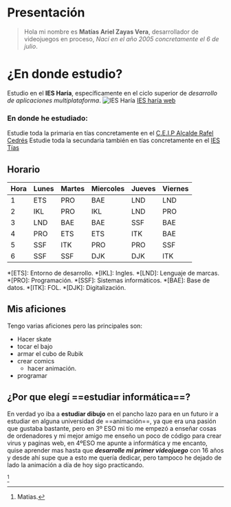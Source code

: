 # Presentación

>Hola mi nombre es **Matías Ariel Zayas Vera**, desarrollador de videojuegos en proceso, _Nací en el año 2005 concretamente el 6 de julio_.


# ¿En donde estudio?
Estudio en el **IES Haría**, específicamente en el ciclo superior de _desarrollo de aplicaciones multiplataforma_.
![IES Haría](https://iesharia.wordpress.com/wp-content/uploads/2023/02/pfrqng22cxiwzgxf0qrbwyoilkvvikh1.png)
[IES haría web](http://www.iesharia.es/)

### En donde he estudiado:
Estudie toda la primaria en tías concretamente en el [C.E.I.P Alcalde Rafel Cedrés](https://www.ceipalcalderafaelcedres.org/)
Estudie toda la secundaria también en tías concretamente en el [IES Tías](https://www3.gobiernodecanarias.org/medusa/edublog/iestias/)

## Horario
| Hora  |Lunes|Martes|Miercoles|Jueves|Viernes|
|--------|-------|--------|------------|--------|-
|1  |ETS   |PRO   |BAE   |LND   |LND
|2  |IKL   |PRO   |IKL   |LND   |PRO
|3  |LND   |BAE   |BAE   |SSF   |BAE
| 4 |PRO   |ETS   |ETS   |ITK   |BAE
| 5 |SSF   |ITK   |PRO   |PRO   |SSF
|  6|SSF   |SSF   |DJK   |DJK   |ITK

*[ETS]: Entorno de desarrollo.
*[IKL]: Ingles.
*[LND]: Lenguaje de marcas.
*[PRO]: Programación.
*[SSF]: Sistemas informáticos.
*[BAE]: Base de datos.
*[ITK]: FOL.
*[DJK]: Digitalización.

## Mis aficiones

Tengo varias aficiones pero las principales son: 
* Hacer skate
* tocar el bajo
* armar el cubo de Rubik 
* crear comics
  * hacer animación. 
* programar 


## ¿Por que elegí ==estudiar informática==?
En verdad yo iba a **estudiar dibujo** en el pancho lazo para en un futuro ir a estudiar en alguna universidad de ==animación==, ya que era una pasión que gustaba bastante, pero en 3º ESO mi tío me empezó a enseñar cosas de ordenadores y mi mejor amigo me enseño un poco de código para crear virus y paginas web, en 4ºESO me apunte a informática y me encanto, quise aprender mas hasta que **_desarrolle mi primer videojuego_** con 16 años y desde ahí supe que a esto me quería dedicar, pero tampoco he dejado de lado la animación a día de hoy sigo practicando.

[^1]

[^1]: Matias.

